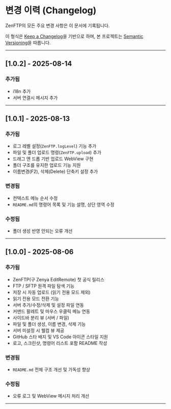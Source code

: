 # 변경 이력 (Changelog)

ZenFTP의 모든 주요 변경 사항은 이 문서에 기록됩니다.

이 형식은 [Keep a Changelog](https://keepachangelog.com/ko/1.0.0/)을 기반으로 하며,
본 프로젝트는 [Semantic Versioning](https://semver.org/lang/ko/)을 따릅니다.

---

## [1.0.2] - 2025-08-14

### 추가됨
- i18n 추가
- 서버 연결시 메시지 추가

---

## [1.0.1] - 2025-08-13

### 추가됨
- 로그 레벨 설정(`ZenFTP.logLevel`) 기능 추가
- 파일 및 폴더 업로드 명령(`ZenFTP.upload`) 추가
- 드래그 앤 드롭 기반 업로드 WebView 구현
- 폴더 구조를 유지한 업로드 기능 지원
- 이름변경(F2), 삭제(Delete) 단축키 설정 추가

### 변경됨
- 컨텍스트 메뉴 순서 수정
- `README.md`의 명령어 목록 및 기능 설명, 상단 영역 수정

### 수정됨
- 폴더 생성 반영 안되는 오류 개선

---

## [1.0.0] - 2025-08-06

### 추가됨
- ZenFTP(구 Zenya EditRemote) 첫 공식 릴리스
- FTP / SFTP 원격 파일 탐색 기능
- 저장 시 자동 업로드 (읽기 전용 모드 제외)
- 읽기 전용 모드 전환 기능
- 서버 추가/수정/삭제 및 설정 파일 연동
- 커맨드 팔레트 및 마우스 우클릭 메뉴 연동
- 사이드바 분리 뷰 (서버 / 파일)
- 파일 및 폴더 생성, 이름 변경, 삭제 기능
- 서버 미설정 시 웰컴 뷰 제공
- GitHub 스타 배지 및 VS Code 아이콘 스타일 지원
- 로고, 스크린샷, 명령어 리스트 포함 README 작성

### 변경됨
- `README.md` 전체 구조 개선 및 가독성 향상

### 수정됨
- 오류 로그 및 WebView 메시지 처리 개선

---
